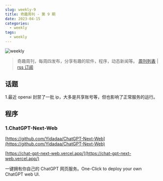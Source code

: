 ```yaml
---
slug: weekly-9
title: 奇趣周刊 - 第 9 期
date: 2023-04-15
categories:
  - weekly
tags:
  - weekly
---
```


![weekly](https://imgurl.zishu.me/weekly.webp)

> 奇趣周刊，每周四发布，分享有趣的软件，程序，动态新闻等。 [周刊列表](/categories/weekly/) | [rss 订阅](/categories/weekly/index.xml)  

## 话题

1.最近 openai 封禁了一批 ip，大多是共享账号等，但也影响了正常服务的运行。

## 程序

### 1.ChatGPT-Next-Web

[https://github.com/Yidadaa/ChatGPT-Next-Web](https://github.com/Yidadaa/ChatGPT-Next-Web)

[https://chat-gpt-next-web.vercel.app/](https://chat-gpt-next-web.vercel.app/)

一键拥有你自己的 ChatGPT 网页服务。One-Click to deploy your own ChatGPT web UI.
